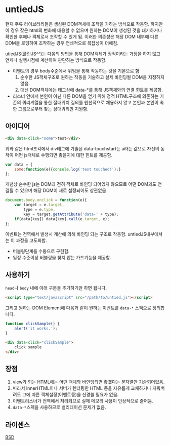# untiedJS

현재 주류 라이브러리들은 생성된 DOM객체에 조작을 가하는 방식으로 작동함.
하지만 이 경우 잦은 html의 변화에 대응할 수 없으며 원하는 DOM이 생성된 것을 대기하거나 확인한 후에나 객체로서 조작할 수 있게 됨.
이러한 의존성은 해당 DOM 내부에 다른 DOM을 로딩하여 조작하는 경우 연쇄적으로 복잡성이 더해짐.

utiedJS(풀린JS^^)는 다음의 방법을 통해 DOM객체가 정적이라는 가정을 하지 않고 언제나 실행시점에 계산하여 판단하는 방식으로 작동함.

* 이벤트의 경우 body수준에서 위임을 통해 작동하는 것을 기본으로 함
    1. 순수한 JS객체구조로 원하는 작동을 기술하고 실제 바인딩될 DOM을 지정하지 않음.
    2. 대신 DOM객체에는 태그상에 data-*를 통해 JS객체와의 연결 힌트를 제공함.
* 리스너 안에서 본인이 아닌 다른 DOM을 얻기 위해 정적 HTML구조에 의존하는 기존의 쿼리계열을 통한 절대위치 질의를 원천적으로 채용하지 않고 본인과 본인이 속한 그룹으로부터 찾는 상대쿼리만 지원함.

## 아이디어

```html
<div data-click="some">test</div>
```
위와 같은 html조각에서 div태그에 기술된 data-touchstart는 a라는 값으로 자신의 동작이 어떤 js객체로 수행되면 좋을지에 대한 힌트를 제공함.

```javascript
var data = {
    some:function(e){console.log('test touched!');}
};
```
개념상 순수한 js는 DOM과 전혀 객체로 바인딩 되어있지 않으므로 어떤 DOM과도 연결될 수 있으며 해당 DOM이 새로 설정되어도 상관없음

```javascript
document.body.onclick = function(e){
    var target = e.target,
        type = e.type,
        key = target.getAttribute('data-' + type);
    if(data[key]) data[key].call(e.target, e);
};
```
이벤트는 전역에서 발생시 계산에 의해 바인딩 되는 구조로 작동함.
untiedJS내부에서는 이 과정을 고도화함.

* 버블링단계를 수동으로 구현함.
* 일정 수준이상 버블링을 찾지 않는 가드기능을 제공함.

## 사용하기
`head`나 `body` 내에 아래 구문을 추가하기만 하면 됩니다.
```html
<script type="text/javascript" src="/path/to/untied.js"></script>
```

그리고 원하는 DOM Element에 다음과 같이 원하는 이벤트를 `data-*` 스펙으로 정의합니다.
```javascript
function clickSample() {
	alert('it works.');
}
```
```html
<div data-click="clickSample">
    click sample
</div>
```

## 장점

1. view가 되는 HTML에는 어떤 객체와 바인딩되면 좋겠다는 문자열만 기술되어있음.
2. 따라서 innerHTML이나 서버가 렌더링한 HTML 등을 자유롭게 교체하거나 지워버려도 그에 따른 객체설정(이벤트등)을 신경쓸 필요가 없음.
3. 이벤트리스너가 전역에서 처리되므로 실제 메모리 사용이 인상적으로 줄어듬.
4. `data-*`스펙을 사용하므로 밸리데이션 문제가 없음.

## 라이센스
[BSD](LICENSE)
